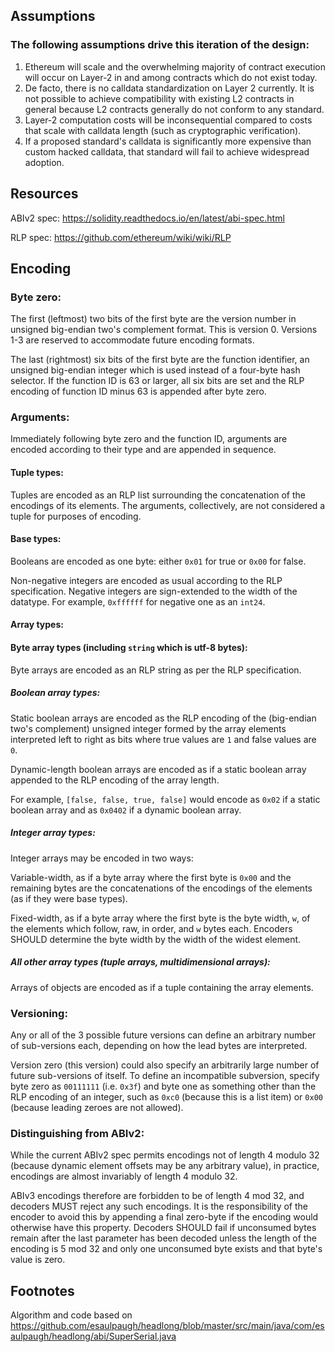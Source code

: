 
## Assumptions

### The following assumptions drive this iteration of the design:

1. Ethereum will scale and the overwhelming majority of contract execution will occur on Layer-2 in and among contracts which do not exist today.
2. De facto, there is no calldata standardization on Layer 2 currently. It is not possible to achieve compatibility with existing L2 contracts in general because L2 contracts generally do not conform to any standard.
3. Layer-2 computation costs will be inconsequential compared to costs that scale with calldata length (such as cryptographic verification).
4. If a proposed standard's calldata is significantly more expensive than custom hacked calldata, that standard will fail to achieve widespread adoption.

## Resources

ABIv2 spec: https://solidity.readthedocs.io/en/latest/abi-spec.html

RLP spec: https://github.com/ethereum/wiki/wiki/RLP

## Encoding

### Byte zero:

The first (leftmost) two bits of the first byte are the version number in unsigned big-endian two's complement format. This is version 0. Versions 1-3 are reserved to accommodate future encoding formats.

The last (rightmost) six bits of the first byte are the function identifier, an unsigned big-endian integer which is used instead of a four-byte hash selector. If the function ID is 63 or larger, all six bits are set and the RLP encoding of function ID minus 63 is appended after byte zero.

### Arguments:

Immediately following byte zero and the function ID, arguments are encoded according to their type and are appended in sequence.

#### Tuple types:

Tuples are encoded as an RLP list surrounding the concatenation of the encodings of its elements. The arguments, collectively, are not considered a tuple for purposes of encoding.

#### Base types:

Booleans are encoded as one byte: either `0x01` for true or `0x00` for false.

Non-negative integers are encoded as usual according to the RLP specification. Negative integers are sign-extended to the width of the datatype. For example, `0xffffff` for negative one as an `int24`.

#### Array types:

#### Byte array types (including `string` which is utf-8 bytes):

Byte arrays are encoded as an RLP string as per the RLP specification.

##### Boolean array types:

Static boolean arrays are encoded as the RLP encoding of the (big-endian two's complement) unsigned integer formed by the array elements interpreted left to right as bits where true values are `1` and false values are `0`.

Dynamic-length boolean arrays are encoded as if a static boolean array appended to the RLP encoding of the array length.

For example, `[false, false, true, false]` would encode as `0x02` if a static boolean array and as `0x0402` if a dynamic boolean array.

##### Integer array types:

Integer arrays may be encoded in two ways:

Variable-width, as if a byte array where the first byte is `0x00` and the remaining bytes are the concatenations of the encodings of the elements (as if they were base types).

Fixed-width, as if a byte array where the first byte is the byte width, `w`, of the elements which follow, raw, in order, and `w` bytes each. Encoders SHOULD determine the byte width by the width of the widest element.

##### All other array types (tuple arrays, multidimensional arrays):

Arrays of objects are encoded as if a tuple containing the array elements.

### Versioning:

Any or all of the 3 possible future versions can define an arbitrary number of sub-versions each, depending on how the lead bytes are interpreted.

Version zero (this version) could also specify an arbitrarily large number of future sub-versions of itself. To define an incompatible subversion, specify byte zero as `00111111` (i.e. `0x3f`) and byte one as something other than the RLP encoding of an integer, such as `0xc0` (because this is a list item) or `0x00` (because leading zeroes are not allowed).

### Distinguishing from ABIv2:

While the current ABIv2 spec permits encodings not of length 4 modulo 32 (because dynamic element offsets may be any arbitrary value), in practice, encodings are almost invariably of length 4 modulo 32.

ABIv3 encodings therefore are forbidden to be of length 4 mod 32, and decoders MUST reject any such encodings. It is the responsibility of the encoder to avoid this by appending a final zero-byte if the encoding would otherwise have this property. Decoders SHOULD fail if unconsumed bytes remain after the last parameter has been decoded unless the length of the encoding is 5 mod 32 and only one unconsumed byte exists and that byte's value is zero.

## Footnotes

Algorithm and code based on https://github.com/esaulpaugh/headlong/blob/master/src/main/java/com/esaulpaugh/headlong/abi/SuperSerial.java